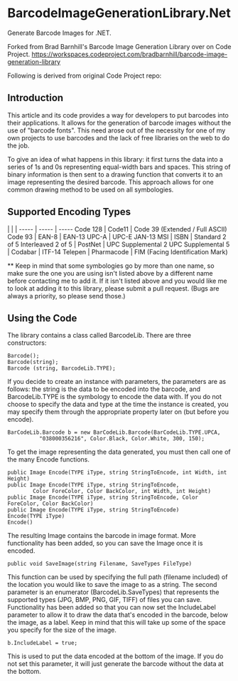 BarcodeImageGenerationLibrary.Net
=================================

Generate Barcode Images for .NET.

Forked from Brad Barnhill's Barcode Image Generation Library over on Code Project.
https://workspaces.codeproject.com/bradbarnhill/barcode-image-generation-library

Following is derived from original Code Project repo:

Introduction
----

This article and its code provides a way for developers to put barcodes into their applications. It allows for the generation of barcode images without the use of "barcode fonts". This need arose out of the necessity for one of my own projects to use barcodes and the lack of free libraries on the web to do the job.

To give an idea of what happens in this library: it first turns the data into a series of 1s and 0s representing equal-width bars and spaces. This string of binary information is then sent to a drawing function that converts it to an image representing the desired barcode. This approach allows for one common drawing method to be used on all symbologies.

Supported Encoding Types
----

  |   |   |
----- | ----- | -----
Code 128 | Code11 | Code 39 (Extended / Full ASCII)
Code 93 | EAN-8 | EAN-13
UPC-A | UPC-E 	JAN-13
MSI | ISBN | Standard 2 of 5
Interleaved 2 of 5 | PostNet | UPC Supplemental 2
UPC Supplemental 5 | Codabar |	ITF-14
Telepen | Pharmacode |	FIM (Facing Identification Mark)

** Keep in mind that some symbologies go by more than one name, so make sure the one you are using isn't listed above by a different name before contacting me to add it. If it isn't listed above and you would like me to look at adding it to this library, please submit a pull request. (Bugs are always a priority, so please send those.)

Using the Code
----

The library contains a class called BarcodeLib. There are three constructors:

```
Barcode();
Barcode(string);
Barcode (string, BarcodeLib.TYPE);
```

If you decide to create an instance with parameters, the parameters are as follows: the string is the data to be encoded into the barcode, and BarcodeLib.TYPE is the symbology to encode the data with. If you do not choose to specify the data and type at the time the instance is created, you may specify them through the appropriate property later on (but before you encode).

```
BarCodeLib.Barcode b = new BarCodeLib.Barcode(BarCodeLib.TYPE.UPCA, 
          "038000356216", Color.Black, Color.White, 300, 150);
```

To get the image representing the data generated, you must then call one of the many Encode functions.

```
public Image Encode(TYPE iType, string StringToEncode, int Width, int Height)
public Image Encode(TYPE iType, string StringToEncode, 
        Color ForeColor, Color BackColor, int Width, int Height)
public Image Encode(TYPE iType, string StringToEncode, Color ForeColor, Color BackColor)
public Image Encode(TYPE iType, string StringToEncode)
Encode(TYPE iType)
Encode()
```

The resulting Image contains the barcode in image format. More functionality has been added, so you can save the Image once it is encoded.

```
public void SaveImage(string Filename, SaveTypes FileType)
```

This function can be used by specifying the full path (filename included) of the location you would like to save the image to as a string. The second parameter is an enumerator (BarcodeLib.SaveTypes) that represents the supported types (JPG, BMP, PNG, GIF, TIFF) of files you can save. Functionality has been added so that you can now set the IncludeLabel parameter to allow it to draw the data that's encoded in the barcode, below the image, as a label. Keep in mind that this will take up some of the space you specify for the size of the image.

```
b.IncludeLabel = true;
```

This is used to put the data encoded at the bottom of the image. If you do not set this parameter, it will just generate the barcode without the data at the bottom.
